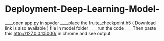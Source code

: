 # Deployment-Deep-Learning-Model-
____open app.py in spyder 
____place the fruite_checkpoint.h5 ( Download link is also available  ) file in model folder 
____run the code 
____Then paste this   http://127.0.0.1:5000/  in chrome and see output 
